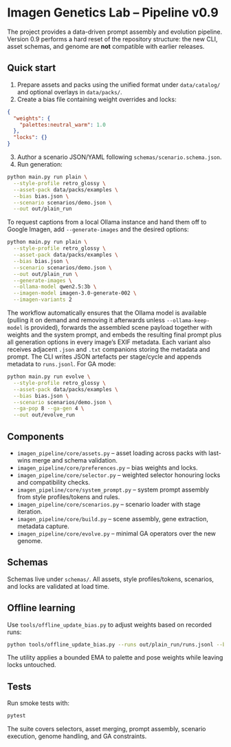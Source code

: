 # Imagen Genetics Lab – Pipeline v0.9

The project provides a data-driven prompt assembly and evolution pipeline. Version 0.9 performs a hard reset of the repository structure: the new CLI, asset schemas, and genome are **not** compatible with earlier releases.

## Quick start

1. Prepare assets and packs using the unified format under `data/catalog/` and optional overlays in `data/packs/`.
2. Create a bias file containing weight overrides and locks:

```json
{
  "weights": {
    "palettes:neutral_warm": 1.0
  },
  "locks": {}
}
```

3. Author a scenario JSON/YAML following `schemas/scenario.schema.json`.
4. Run generation:

```bash
python main.py run plain \
  --style-profile retro_glossy \
  --asset-pack data/packs/examples \
  --bias bias.json \
  --scenario scenarios/demo.json \
  --out out/plain_run
```

To request captions from a local Ollama instance and hand them off to Google Imagen, add `--generate-images` and the desired
options:

```bash
python main.py run plain \
  --style-profile retro_glossy \
  --asset-pack data/packs/examples \
  --bias bias.json \
  --scenario scenarios/demo.json \
  --out out/plain_run \
  --generate-images \
  --ollama-model qwen2.5:3b \
  --imagen-model imagen-3.0-generate-002 \
  --imagen-variants 2
```

The workflow automatically ensures that the Ollama model is available (pulling it on demand and removing it afterwards unless
`--ollama-keep-model` is provided), forwards the assembled scene payload together with weights and the system prompt, and embeds the
resulting final prompt plus all generation options in every image’s EXIF metadata. Each variant also receives adjacent `.json` and
`.txt` companions storing the metadata and prompt. The CLI writes JSON artefacts per stage/cycle and appends metadata to
`runs.jsonl`. For GA mode:

```bash
python main.py run evolve \
  --style-profile retro_glossy \
  --asset-pack data/packs/examples \
  --bias bias.json \
  --scenario scenarios/demo.json \
  --ga-pop 8 --ga-gen 4 \
  --out out/evolve_run
```

## Components

- `imagen_pipeline/core/assets.py` – asset loading across packs with last-wins merge and schema validation.
- `imagen_pipeline/core/preferences.py` – bias weights and locks.
- `imagen_pipeline/core/selector.py` – weighted selector honouring locks and compatibility checks.
- `imagen_pipeline/core/system_prompt.py` – system prompt assembly from style profiles/tokens and rules.
- `imagen_pipeline/core/scenarios.py` – scenario loader with stage iteration.
- `imagen_pipeline/core/build.py` – scene assembly, gene extraction, metadata capture.
- `imagen_pipeline/core/evolve.py` – minimal GA operators over the new genome.

## Schemas

Schemas live under `schemas/`. All assets, style profiles/tokens, scenarios, and locks are validated at load time.

## Offline learning

Use `tools/offline_update_bias.py` to adjust weights based on recorded runs:

```bash
python tools/offline_update_bias.py --runs out/plain_run/runs.jsonl --bias bias.json
```

The utility applies a bounded EMA to palette and pose weights while leaving locks untouched.

## Tests

Run smoke tests with:

```bash
pytest
```

The suite covers selectors, asset merging, prompt assembly, scenario execution, genome handling, and GA constraints.
